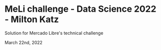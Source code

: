 # MeLi challenge - Data Science 2022 - Milton Katz

Solution for Mercado Libre's technical challenge

March 22nd, 2022
